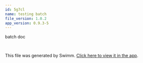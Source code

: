 ```yaml
---
id: 5g7cl
name: testing batch
file_version: 1.0.2
app_version: 0.9.3-5
---
```


batch doc




<br/>

This file was generated by Swimm. [Click here to view it in the app](http://localhost:5000/repos/Z2l0aHViJTNBJTNBc3Rva2Utd2VhdGhlciUzQSUzQUFkZGllQ29oZW4=/docs/5g7cl).